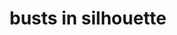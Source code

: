 ---
layout: smileys&emotion
title: busts in silhouette
emoji: busts_in_silhouette
permalink: 👥.html
image: assets/img/3moji/busts_in_silhouette.png
---